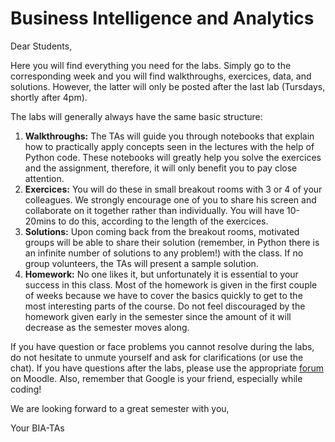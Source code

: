 # Business Intelligence and Analytics

Dear Students,

Here you will find everything you need for the labs. Simply go to the corresponding week and you will find walkthroughs, exercices, data, and solutions. However, the latter will only be posted after the last lab (Tursdays, shortly after 4pm).

The labs will generally always have the same basic structure:

1. **Walkthroughs:** The TAs will guide you through notebooks that explain how to practically apply concepts seen in the lectures with the help of Python code. These notebooks will greatly help you solve the exercices and the assignment, therefore, it will only benefit you to pay close attention.
2. **Exercices:** You will do these in small breakout rooms with 3 or 4 of your colleagues. We strongly encourage one of you to share his screen and collaborate on it together rather than individually. You will have 10-20mins to do this, according to the length of the exercices.
3. **Solutions:** Upon coming back from the breakout rooms, motivated groups will be able to share their solution (remember, in Python there is an infinite number of solutions to any problem!) with the class. If no group volunteers, the TAs will present a sample solution.
4. **Homework:** No one likes it, but unfortunately it is essential to your success in this class. Most of the homework is given in the first couple of weeks because we have to cover the basics quickly to get to the most interesting parts of the course. Do not feel discouraged by the homework given early in the semester since the amount of it will decrease as the semester moves along.

If you have question or face problems you cannot resolve during the labs, do not hesitate to unmute yourself and ask for clarifications (or use the chat). If you have questions after the labs, please use the appropriate [forum](https://moodle.unil.ch/mod/forum/view.php?id=960967) on Moodle. Also, remember that Google is your friend, especially while coding!

We are looking forward to a great semester with you,

Your BIA-TAs

